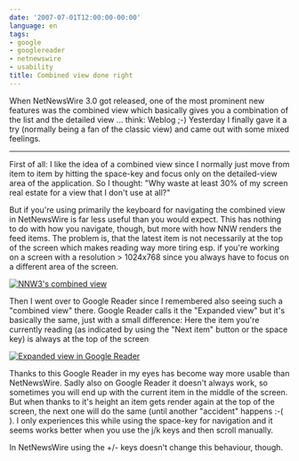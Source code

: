 ```yaml
---
date: '2007-07-01T12:00:00-00:00'
language: en
tags:
- google
- googlereader
- netnewswire
- usability
title: Combined view done right
---
```



When NetNewsWire 3.0 got released, one of the most prominent new features was the combined view which basically gives you a combination of the list and the detailed view ... think: Weblog ;-) Yesterday I finally gave it a try (normally being a fan of the classic view) and came out with some mixed feelings.



-------------------------------



First of all: I like the idea of a combined view since I normally just move from item to item by hitting the space-key and focus only on the detailed-view area of the application. So I thought: "Why waste at least 30% of my screen real estate for a view that I don't use at all?"

But if you're using primarily the keyboard for navigating the combined view in NetNewsWire is far less useful than you would expect. This has nothing to do with how you navigate, though, but more with how NNW renders the feed items. The problem is, that the latest item is not necessarily at the top of the screen which makes reading way more tiring esp. if you're working on a screen with a resolution > 1024x768 since you always have to focus on a different area of the screen.


<a title="Problem with the combined view in NNW3" href="/media/2007/nnw-combined.png" class="thickbox figure"><img src="/media/2007/nnw-combined-small.png" alt="NNW3's combined view"/></a>

Then I went over to Google Reader since I remembered also seeing such a "combined view" there.  Google Reader calls it the "Expanded view" but it's basically the same, just with a small difference: Here the item you're currently reading (as indicated by using the "Next item" button or the space key) is always at the top of the screen

<a title="The expanded view in Google Reader keeps items on the top" href="/media/2007/gr-combined.png" class="thickbox figure"><img src="/media/2007/gr-combined-small.png" alt="Expanded view in  Google Reader"/></a>

Thanks to this Google Reader in my eyes has become way more usable than NetNewsWire. Sadly also on Google Reader it doesn't always work, so sometimes you will end up with the current item in the middle of the screen. But when thanks to it's height an item gets render again at the top of the screen, the next one will do the same (until another "accident" happens :-( ). I only experiences this while using the space-key for navigation and it seems works better when you use the j/k keys and then scroll manually.

In NetNewsWire using the +/- keys doesn't change this behaviour, though.
